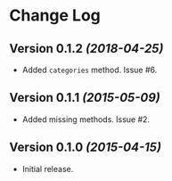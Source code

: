 Change Log
==========

Version 0.1.2 *(2018-04-25)*
----------------------------

 * Added `categories` method. Issue #6.

Version 0.1.1 *(2015-05-09)*
----------------------------

 * Added missing methods. Issue #2.

Version 0.1.0 *(2015-04-15)*
----------------------------

 * Initial release.
